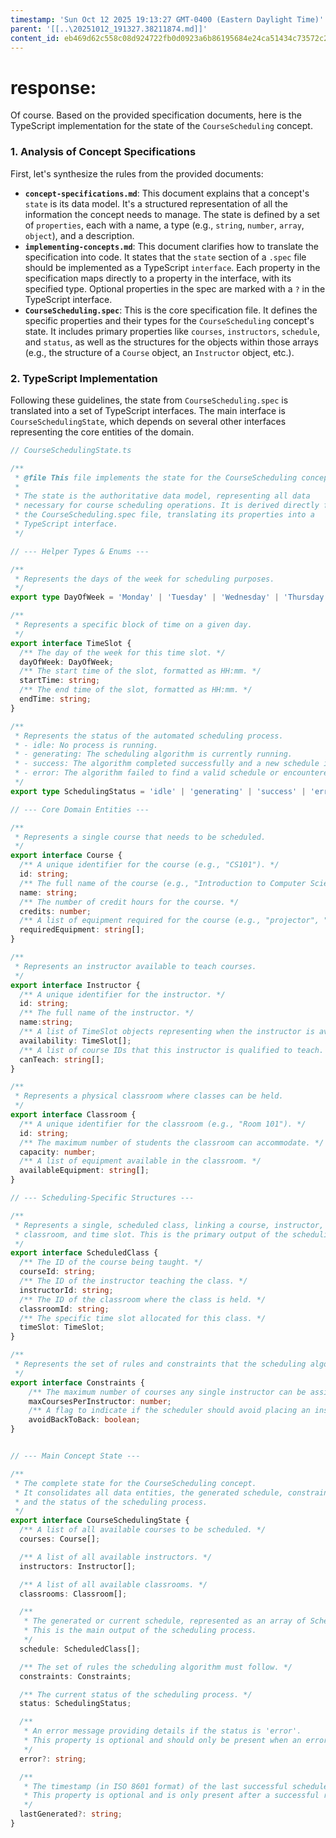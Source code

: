 ```yaml
---
timestamp: 'Sun Oct 12 2025 19:13:27 GMT-0400 (Eastern Daylight Time)'
parent: '[[..\20251012_191327.38211874.md]]'
content_id: eb469d62c558c08d924722fb0d0923a6b86195684e24ca51434c73572c2a8664
---
```


# response:

Of course. Based on the provided specification documents, here is the TypeScript implementation for the state of the `CourseScheduling` concept.

### 1. Analysis of Concept Specifications

First, let's synthesize the rules from the provided documents:

* **`concept-specifications.md`**: This document explains that a concept's `state` is its data model. It's a structured representation of all the information the concept needs to manage. The state is defined by a set of `properties`, each with a name, a type (e.g., `string`, `number`, `array`, `object`), and a description.
* **`implementing-concepts.md`**: This document clarifies how to translate the specification into code. It states that the `state` section of a `.spec` file should be implemented as a TypeScript `interface`. Each property in the specification maps directly to a property in the interface, with its specified type. Optional properties in the spec are marked with a `?` in the TypeScript interface.
* **`CourseScheduling.spec`**: This is the core specification file. It defines the specific properties and their types for the `CourseScheduling` concept's state. It includes primary properties like `courses`, `instructors`, `schedule`, and `status`, as well as the structures for the objects within those arrays (e.g., the structure of a `Course` object, an `Instructor` object, etc.).

### 2. TypeScript Implementation

Following these guidelines, the state from `CourseScheduling.spec` is translated into a set of TypeScript interfaces. The main interface is `CourseSchedulingState`, which depends on several other interfaces representing the core entities of the domain.

```typescript
// CourseSchedulingState.ts

/**
 * @file This file implements the state for the CourseScheduling concept.
 *
 * The state is the authoritative data model, representing all data
 * necessary for course scheduling operations. It is derived directly from
 * the CourseScheduling.spec file, translating its properties into a
 * TypeScript interface.
 */

// --- Helper Types & Enums ---

/**
 * Represents the days of the week for scheduling purposes.
 */
export type DayOfWeek = 'Monday' | 'Tuesday' | 'Wednesday' | 'Thursday' | 'Friday';

/**
 * Represents a specific block of time on a given day.
 */
export interface TimeSlot {
  /** The day of the week for this time slot. */
  dayOfWeek: DayOfWeek;
  /** The start time of the slot, formatted as HH:mm. */
  startTime: string;
  /** The end time of the slot, formatted as HH:mm. */
  endTime: string;
}

/**
 * Represents the status of the automated scheduling process.
 * - idle: No process is running.
 * - generating: The scheduling algorithm is currently running.
 * - success: The algorithm completed successfully and a new schedule is available.
 * - error: The algorithm failed to find a valid schedule or encountered an error.
 */
export type SchedulingStatus = 'idle' | 'generating' | 'success' | 'error';

// --- Core Domain Entities ---

/**
 * Represents a single course that needs to be scheduled.
 */
export interface Course {
  /** A unique identifier for the course (e.g., "CS101"). */
  id: string;
  /** The full name of the course (e.g., "Introduction to Computer Science"). */
  name: string;
  /** The number of credit hours for the course. */
  credits: number;
  /** A list of equipment required for the course (e.g., "projector", "computer_lab"). */
  requiredEquipment: string[];
}

/**
 * Represents an instructor available to teach courses.
 */
export interface Instructor {
  /** A unique identifier for the instructor. */
  id: string;
  /** The full name of the instructor. */
  name:string;
  /** A list of TimeSlot objects representing when the instructor is available to teach. */
  availability: TimeSlot[];
  /** A list of course IDs that this instructor is qualified to teach. */
  canTeach: string[];
}

/**
 * Represents a physical classroom where classes can be held.
 */
export interface Classroom {
  /** A unique identifier for the classroom (e.g., "Room 101"). */
  id: string;
  /** The maximum number of students the classroom can accommodate. */
  capacity: number;
  /** A list of equipment available in the classroom. */
  availableEquipment: string[];
}

// --- Scheduling-Specific Structures ---

/**
 * Represents a single, scheduled class, linking a course, instructor,
 * classroom, and time slot. This is the primary output of the scheduling process.
 */
export interface ScheduledClass {
  /** The ID of the course being taught. */
  courseId: string;
  /** The ID of the instructor teaching the class. */
  instructorId: string;
  /** The ID of the classroom where the class is held. */
  classroomId: string;
  /** The specific time slot allocated for this class. */
  timeSlot: TimeSlot;
}

/**
 * Represents the set of rules and constraints that the scheduling algorithm must adhere to.
 */
export interface Constraints {
    /** The maximum number of courses any single instructor can be assigned. */
    maxCoursesPerInstructor: number;
    /** A flag to indicate if the scheduler should avoid placing an instructor in back-to-back classes. */
    avoidBackToBack: boolean;
}


// --- Main Concept State ---

/**
 * The complete state for the CourseScheduling concept.
 * It consolidates all data entities, the generated schedule, constraints,
 * and the status of the scheduling process.
 */
export interface CourseSchedulingState {
  /** A list of all available courses to be scheduled. */
  courses: Course[];

  /** A list of all available instructors. */
  instructors: Instructor[];

  /** A list of all available classrooms. */
  classrooms: Classroom[];

  /**
   * The generated or current schedule, represented as an array of ScheduledClass objects.
   * This is the main output of the scheduling process.
   */
  schedule: ScheduledClass[];

  /** The set of rules the scheduling algorithm must follow. */
  constraints: Constraints;

  /** The current status of the scheduling process. */
  status: SchedulingStatus;

  /**
   * An error message providing details if the status is 'error'.
   * This property is optional and should only be present when an error occurs.
   */
  error?: string;

  /**
   * The timestamp (in ISO 8601 format) of the last successful schedule generation.
   * This property is optional and is only present after a successful run.
   */
  lastGenerated?: string;
}
```
